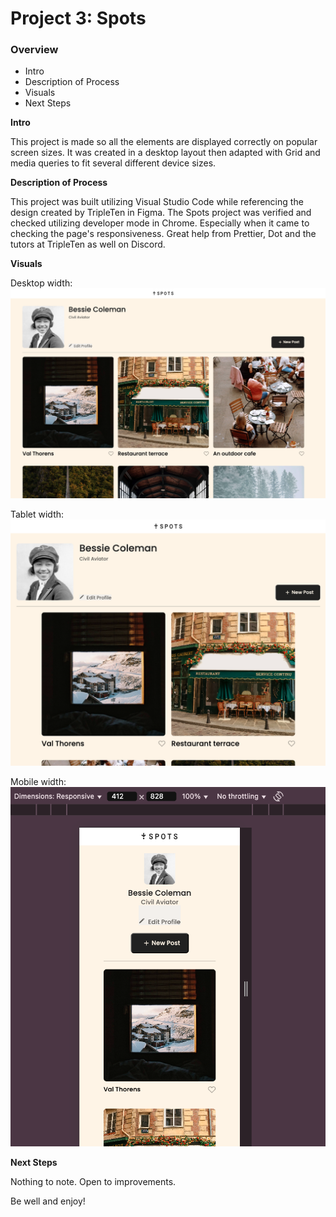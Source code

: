 # Project 3: Spots

### Overview

- Intro
- Description of Process
- Visuals
- Next Steps

**Intro**

This project is made so all the elements are displayed correctly on popular screen sizes. It was created in a desktop layout then adapted with Grid and media queries to fit several different device sizes.

**Description of Process**

This project was built utilizing Visual Studio Code while referencing the design created by TripleTen in Figma. The Spots project was verified and checked utilizing developer mode in Chrome. Especially when it came to checking the page's responsiveness. Great help from Prettier, Dot and the tutors at TripleTen as well on Discord.

**Visuals**

Desktop width:
![alt text](images/demo/spots1.png)

Tablet width:
![alt text](<images/demo/spots 3.png>)

Mobile width:
![alt text](<images/demo/spots 4 mobile.png>)

**Next Steps**

Nothing to note. Open to improvements.

Be well and enjoy!
